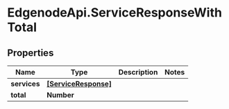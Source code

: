 # EdgenodeApi.ServiceResponseWithTotal

## Properties

Name | Type | Description | Notes
------------ | ------------- | ------------- | -------------
**services** | [**[ServiceResponse]**](ServiceResponse.md) |  | 
**total** | **Number** |  | 


